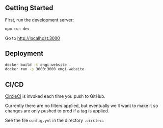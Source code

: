 ## Getting Started

First, run the development server:

```bash
npm run dev
```

Go to [http://localhost:3000](http://localhost:3000)

## Deployment

```bash
docker build -t engi-website .
docker run -p 3000:3000 engi-website
```

## CI/CD

[CircleCI](https://app.circleci.com/pipelines/github/engi-network/website) is invoked each time you push to GitHub.

Currently there are no filters applied, but eventually we'll want to make it so
changes are only pushed to prod if a tag is applied.

See the file `config.yml` in the directory `.circleci`

